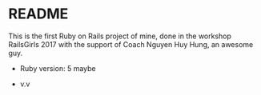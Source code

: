 # README

This is the first Ruby on Rails project of mine, done in the workshop RailsGirls 2017 with the support of Coach Nguyen Huy Hung, an awesome guy. 

* Ruby version: 5 maybe

* v.v
